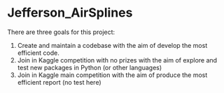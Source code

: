 # Jefferson_AirSplines
There are three goals for this project:

1. Create and maintain a codebase with the aim of develop the most efficient code.
2. Join in Kaggle competition with no prizes with the aim of explore and test new packages in Python (or other languages)
3. Join in Kaggle main competition with the aim of produce the most efficient report (no test here)


